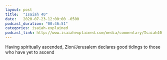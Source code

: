 ```yaml
---
layout: post
title:  "Isaiah 40"
date:   2020-07-23-12:00:00 -0500
podcast_duration: "00:46:51"
categories: isaiah-explained
podcast_link: http://www.isaiahexplained.com/media/commentary/Isaiah40.mp3
---
```

Having spiritually ascended, Zion/Jerusalem declares good tidings to those who have yet to ascend
